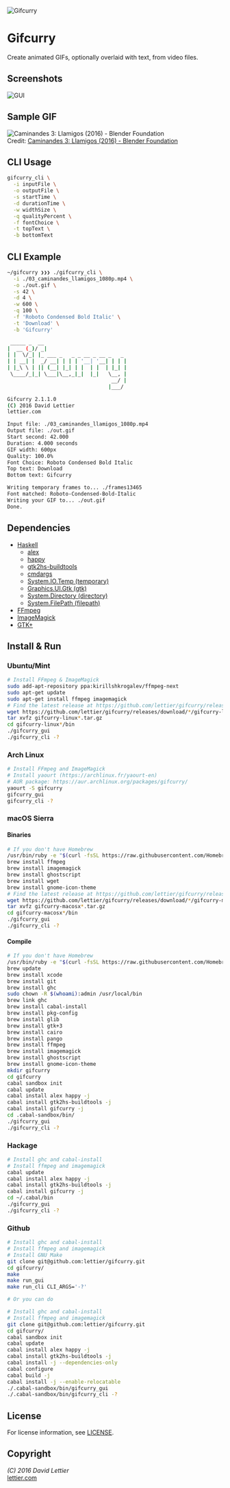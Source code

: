 ![Gifcurry](http://i.imgur.com/jhU7puN.png)

# Gifcurry

Create animated GIFs, optionally overlaid with text, from video files.

## Screenshots

![GUI](https://i.imgur.com/QxX0eXT.gif)

## Sample GIF

![Caminandes 3: Llamigos (2016) - Blender Foundation](https://i.imgur.com/FJW2gBc.gif)  
Credit: [Caminandes 3: Llamigos (2016) - Blender Foundation](http://www.caminandes.com/)

## CLI Usage

```bash
gifcurry_cli \
  -i inputFile \
  -o outputFile \
  -s startTime \
  -d durationTime \
  -w widthSize \
  -q qualityPercent \
  -f fontChoice \
  -t topText \
  -b bottomText
```

## CLI Example

```Bash
~/gifcurry ❯❯❯ ./gifcurry_cli \
  -i ./03_caminandes_llamigos_1080p.mp4 \
  -o ./out.gif \
  -s 42 \
  -d 4 \
  -w 600 \
  -q 100 \
  -f 'Roboto Condensed Bold Italic' \
  -t 'Download' \
  -b 'Gifcurry'

 _____ _  __                           
|  __ (_)/ _|                          
| |  \/_| |_ ___ _   _ _ __ _ __ _   _ 
| | __| |  _/ __| | | | '__| '__| | | |
| |_\ \ | || (__| |_| | |  | |  | |_| |
 \____/_|_| \___|\__,_|_|  |_|   \__, |
                                  __/ |
                                 |___/ 

Gifcurry 2.1.1.0
(C) 2016 David Lettier
lettier.com

Input file: ./03_caminandes_llamigos_1080p.mp4
Output file: ./out.gif
Start second: 42.000
Duration: 4.000 seconds
GIF width: 600px
Quality: 100.0%
Font Choice: Roboto Condensed Bold Italic
Top text: Download
Bottom text: Gifcurry

Writing temporary frames to... ./frames13465
Font matched: Roboto-Condensed-Bold-Italic
Writing your GIF to... ./out.gif
Done.
```

## Dependencies

* [Haskell](https://www.haskell.org/platform/)
    * [alex](https://hackage.haskell.org/package/alex)
    * [happy](https://hackage.haskell.org/package/happy)
    * [gtk2hs-buildtools](https://hackage.haskell.org/package/gtk2hs-buildtools)
    * [cmdargs](https://hackage.haskell.org/package/cmdargs)
    * [System.IO.Temp (temporary)](https://hackage.haskell.org/package/temporary)
    * [Graphics.UI.Gtk (gtk)](https://hackage.haskell.org/package/gtk3)
    * [System.Directory (directory)](https://hackage.haskell.org/package/directory)
    * [System.FilePath (filepath)](https://hackage.haskell.org/package/filepath)
* [FFmpeg](https://www.ffmpeg.org/download.html)
* [ImageMagick](http://www.imagemagick.org/script/download.php)
* [GTK+](http://www.gtk.org/download/index.php)

## Install & Run

### Ubuntu/Mint

```bash
# Install FFmpeg & ImageMagick
sudo add-apt-repository ppa:kirillshkrogalev/ffmpeg-next
sudo apt-get update
sudo apt-get install ffmpeg imagemagick
# Find the latest release at https://github.com/lettier/gifcurry/releases
wget https://github.com/lettier/gifcurry/releases/download/*/gifcurry-linux*.tar.gz
tar xvfz gifcurry-linux*.tar.gz
cd gifcurry-linux*/bin
./gifcurry_gui
./gifcurry_cli -?
```

### Arch Linux

```bash
# Install FFmpeg and ImageMagick
# Install yaourt (https://archlinux.fr/yaourt-en)
# AUR package: https://aur.archlinux.org/packages/gifcurry/
yaourt -S gifcurry
gifcurry_gui
gifcurry_cli -?
```

### macOS Sierra

#### Binaries

```bash
# If you don't have Homebrew
/usr/bin/ruby -e "$(curl -fsSL https://raw.githubusercontent.com/Homebrew/install/master/install)"
brew install ffmpeg
brew install imagemagick
brew install ghostscript
brew install wget
brew install gnome-icon-theme
# Find the latest release at https://github.com/lettier/gifcurry/releases
wget https://github.com/lettier/gifcurry/releases/download/*/gifcurry-macosx*.tar.gz
tar xvfz gifcurry-macosx*.tar.gz
cd gifcurry-macosx*/bin
./gifcurry_gui
./gifcurry_cli -?
```

#### Compile

```bash
# If you don't have Homebrew
/usr/bin/ruby -e "$(curl -fsSL https://raw.githubusercontent.com/Homebrew/install/master/install)"
brew update
brew install xcode
brew install git
brew install ghc
sudo chown -R $(whoami):admin /usr/local/bin
brew link ghc
brew install cabal-install
brew install pkg-config
brew install glib
brew install gtk+3
brew install cairo
brew install pango
brew install ffmpeg
brew install imagemagick
brew install ghostscript
brew install gnome-icon-theme
mkdir gifcurry
cd gifcurry
cabal sandbox init
cabal update
cabal install alex happy -j
cabal install gtk2hs-buildtools -j
cabal install gifcurry -j
cd .cabal-sandbox/bin/
./gifcurry_gui
./gifcurry_cli -?
```

### Hackage

```bash
# Install ghc and cabal-install
# Install ffmpeg and imagemagick
cabal update
cabal install alex happy -j
cabal install gtk2hs-buildtools -j
cabal install gifcurry -j
cd ~/.cabal/bin
./gifcurry_gui
./gifcurry_cli -?
```

### Github

```bash
# Install ghc and cabal-install
# Install ffmpeg and imagemagick
# Install GNU Make
git clone git@github.com:lettier/gifcurry.git
cd gifcurry/
make
make run_gui
make run_cli CLI_ARGS='-?'

# Or you can do

# Install ghc and cabal-install
# Install ffmpeg and imagemagick
git clone git@github.com:lettier/gifcurry.git
cd gifcurry/
cabal sandbox init
cabal update
cabal install alex happy -j
cabal install gtk2hs-buildtools -j
cabal install -j --dependencies-only
cabal configure
cabal build -j
cabal install -j --enable-relocatable
./.cabal-sandbox/bin/gifcurry_gui
./.cabal-sandbox/bin/gifcurry_cli -?
```

## License

For license information, see [LICENSE](LICENSE).

## Copyright

_(C) 2016 David Lettier_  
[lettier.com](http://www.lettier.com/)
